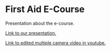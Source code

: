 # First Aid E-Course
Presentation about the e-course.

[Link to our presentation.](https://prezi.com/m/k1loyyzvdxys/open-share/?utm_source=prezi&utm_medium=email&utm_content=2001&utm_campaign=16803456&refcode=email00selligent000v0)

[Link to edited multiple camera video in youtube.](https://youtu.be/hLMq_0kRm_M)

